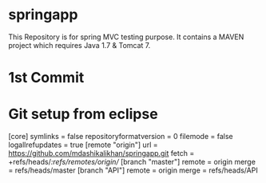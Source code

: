 # springapp

This Repository is for spring MVC testing purpose. It contains a MAVEN project which requires Java 1.7 & Tomcat 7.

# 1st Commit

# Git setup from eclipse
 [core]
	symlinks = false
	repositoryformatversion = 0
	filemode = false
	logallrefupdates = true
[remote "origin"]
	url = https://github.com/mdashikalikhan/springapp.git
	fetch = +refs/heads/*:refs/remotes/origin/*
[branch "master"]
	remote = origin
	merge = refs/heads/master
[branch "API"]
	remote = origin
	merge = refs/heads/API
